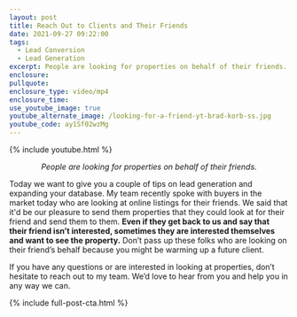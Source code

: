 ```yaml
---
layout: post
title: Reach Out to Clients and Their Friends
date: 2021-09-27 09:22:00
tags:
  - Lead Conversion
  - Lead Generation
excerpt: People are looking for properties on behalf of their friends.
enclosure:
pullquote:
enclosure_type: video/mp4
enclosure_time:
use_youtube_image: true
youtube_alternate_image: /looking-for-a-friend-yt-brad-korb-ss.jpg
youtube_code: ay1Sf02wzMg
---
```

{% include youtube.html %}

<p style="text-align:center;"><em>People are looking for properties on behalf of their friends.</em></p>


Today we want to give you a couple of tips on lead generation and expanding your database. My team recently spoke with buyers in the market today who are looking at online listings for their friends. We said that it'd be our pleasure to send them properties that they could look at for their friend and send them to them. **Even if they get back to us and say that their friend isn’t interested, sometimes they are interested themselves and want to see the property.** Don’t pass up these folks who are looking on their friend’s behalf because you might be warming up a future client.

If you have any questions or are interested in looking at properties, don’t hesitate to reach out to my team. We’d love to hear from you and help you in any way we can.

{% include full-post-cta.html %}
